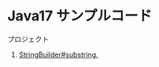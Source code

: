 # Java17 サンプルコード

プロジェクト  
  
1. [StringBuilder#substring.](https://github.com/yvafdevnsk/java17/tree/main/java17-stringbuilder-substring)  
